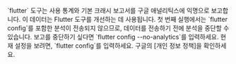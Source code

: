 <aside class="alert alert-warning" role="alert" markdown="1">
  `flutter` 도구는 사용 통계와 기본 크래시 보고서를 구글 애널리틱스에 익명으로 보고합니다.
  이 데이터는 Flutter 도구를 개선하는 데 사용됩니다.
  첫 번째 실행에서는 `flutter config`를 포함한 분석이 전송되지 않으므로, 데이터를 전송하기 전에 분석을 중단할 수 있습니다.
  보고를 중단하기 싶다면 `flutter config --no-analytics`를 입력하세요. 현재 설정을 보려면, `flutter config`를 입력하세요. 
  구글의 [개인 정보 정책]을 확인하세요.

  [개인 정보 정책]: https://policies.google.com/privacy
</aside>
